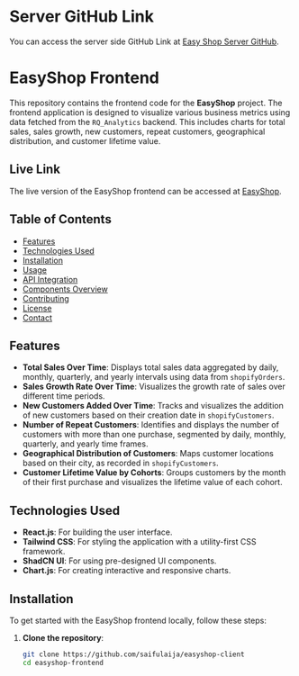 # Server GitHub Link
You can access the server side GitHub Link at [Easy Shop Server GitHub](https://github.com/saifulaija/easyshop-server).
# EasyShop Frontend

This repository contains the frontend code for the **EasyShop** project. The frontend application is designed to visualize various business metrics using data fetched from the `RQ_Analytics` backend. This includes charts for total sales, sales growth, new customers, repeat customers, geographical distribution, and customer lifetime value.

## Live Link
The live version of the EasyShop frontend can be accessed at [EasyShop](https://easyshop-nine.vercel.app/).

## Table of Contents
- [Features](#features)
- [Technologies Used](#technologies-used)
- [Installation](#installation)
- [Usage](#usage)
- [API Integration](#api-integration)
- [Components Overview](#components-overview)
- [Contributing](#contributing)
- [License](#license)
- [Contact](#contact)

## Features

- **Total Sales Over Time**: Displays total sales data aggregated by daily, monthly, quarterly, and yearly intervals using data from `shopifyOrders`.
- **Sales Growth Rate Over Time**: Visualizes the growth rate of sales over different time periods.
- **New Customers Added Over Time**: Tracks and visualizes the addition of new customers based on their creation date in `shopifyCustomers`.
- **Number of Repeat Customers**: Identifies and displays the number of customers with more than one purchase, segmented by daily, monthly, quarterly, and yearly time frames.
- **Geographical Distribution of Customers**: Maps customer locations based on their city, as recorded in `shopifyCustomers`.
- **Customer Lifetime Value by Cohorts**: Groups customers by the month of their first purchase and visualizes the lifetime value of each cohort.

## Technologies Used

- **React.js**: For building the user interface.
- **Tailwind CSS**: For styling the application with a utility-first CSS framework.
- **ShadCN UI**: For using pre-designed UI components.
- **Chart.js**: For creating interactive and responsive charts.

## Installation

To get started with the EasyShop frontend locally, follow these steps:

1. **Clone the repository**:
   ```bash
   git clone https://github.com/saifulaija/easyshop-client
   cd easyshop-frontend
